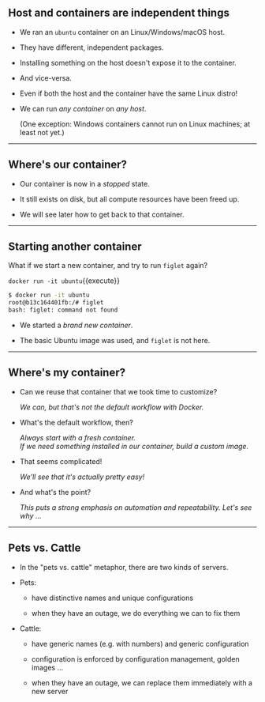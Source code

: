 ## Host and containers are independent things

* We ran an `ubuntu` container on an Linux/Windows/macOS host.

* They have different, independent packages.

* Installing something on the host doesn't expose it to the container.

* And vice-versa.

* Even if both the host and the container have the same Linux distro!

* We can run *any container* on *any host*.

  (One exception: Windows containers cannot run on Linux machines; at least not yet.)
---

## Where's our container?

* Our container is now in a *stopped* state.

* It still exists on disk, but all compute resources have been freed up.

* We will see later how to get back to that container.

---

## Starting another container

What if we start a new container, and try to run `figlet` again?

`docker run -it ubuntu`{{execute}}

```bash
$ docker run -it ubuntu
root@b13c164401fb:/# figlet
bash: figlet: command not found
```

* We started a *brand new container*.

* The basic Ubuntu image was used, and `figlet` is not here.

---

## Where's my container?

* Can we reuse that container that we took time to customize?

  *We can, but that's not the default workflow with Docker.*

* What's the default workflow, then?

  *Always start with a fresh container.*
  <br/>
  *If we need something installed in our container, build a custom image.*

* That seems complicated!

  *We'll see that it's actually pretty easy!*

* And what's the point?

  *This puts a strong emphasis on automation and repeatability. Let's see why ...*

---

## Pets vs. Cattle

* In the "pets vs. cattle" metaphor, there are two kinds of servers.

* Pets:

  * have distinctive names and unique configurations

  * when they have an outage, we do everything we can to fix them

* Cattle:

  * have generic names (e.g. with numbers) and generic configuration

  * configuration is enforced by configuration management, golden images ...

  * when they have an outage, we can replace them immediately with a new server
